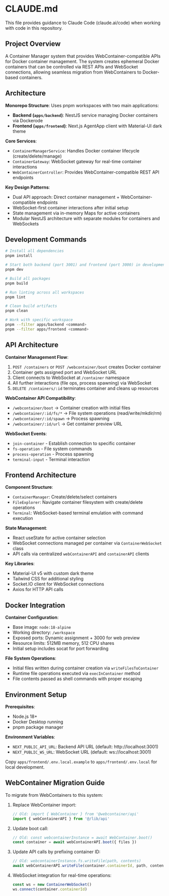 # CLAUDE.md

This file provides guidance to Claude Code (claude.ai/code) when working with code in this repository.

## Project Overview

A Container Manager system that provides WebContainer-compatible APIs for Docker container management. The system creates ephemeral Docker containers that can be controlled via REST APIs and WebSocket connections, allowing seamless migration from WebContainers to Docker-based containers.

## Architecture

**Monorepo Structure**: Uses pnpm workspaces with two main applications:

- **Backend (`apps/backend`)**: NestJS service managing Docker containers via Dockerode
- **Frontend (`apps/frontend`)**: Next.js AgentApp client with Material-UI dark theme

**Core Services**:
- `ContainerManagerService`: Handles Docker container lifecycle (create/delete/manage)  
- `ContainerGateway`: WebSocket gateway for real-time container interactions
- `WebContainerController`: Provides WebContainer-compatible REST API endpoints

**Key Design Patterns**:
- Dual API approach: Direct container management + WebContainer-compatible endpoints
- WebSocket-first container interactions after initial setup
- State management via in-memory Maps for active containers
- Modular NestJS architecture with separate modules for containers and WebSockets

## Development Commands

```bash
# Install all dependencies
pnpm install

# Start both backend (port 3001) and frontend (port 3000) in development
pnpm dev

# Build all packages
pnpm build

# Run linting across all workspaces
pnpm lint

# Clean build artifacts
pnpm clean

# Work with specific workspace
pnpm --filter apps/backend <command>
pnpm --filter apps/frontend <command>
```

## API Architecture

**Container Management Flow**:
1. `POST /containers` or `POST /webcontainer/boot` creates Docker container
2. Container gets assigned port and WebSocket URL  
3. Client connects to WebSocket at `/container` namespace
4. All further interactions (file ops, process spawning) via WebSocket
5. `DELETE /containers/:id` terminates container and cleans up resources

**WebContainer API Compatibility**:
- `/webcontainer/boot` → Container creation with initial files
- `/webcontainer/:id/fs/*` → File system operations (read/write/mkdir/rm)  
- `/webcontainer/:id/spawn` → Process spawning
- `/webcontainer/:id/url` → Get container preview URL

**WebSocket Events**:
- `join-container` - Establish connection to specific container
- `fs-operation` - File system commands  
- `process-operation` - Process spawning
- `terminal-input` - Terminal interaction

## Frontend Architecture

**Component Structure**:
- `ContainerManager`: Create/delete/select containers
- `FileExplorer`: Navigate container filesystem with create/delete operations
- `Terminal`: WebSocket-based terminal emulation with command execution

**State Management**:
- React useState for active container selection
- WebSocket connections managed per container via `ContainerWebSocket` class
- API calls via centralized `webContainerAPI` and `containerAPI` clients

**Key Libraries**:
- Material-UI v5 with custom dark theme
- Tailwind CSS for additional styling
- Socket.IO client for WebSocket connections
- Axios for HTTP API calls

## Docker Integration

**Container Configuration**:
- Base image: `node:18-alpine`
- Working directory: `/workspace`
- Exposed ports: Dynamic assignment + 3000 for web preview
- Resource limits: 512MB memory, 512 CPU shares
- Initial setup includes socat for port forwarding

**File System Operations**:
- Initial files written during container creation via `writeFilesToContainer`
- Runtime file operations executed via `execInContainer` method
- File contents passed as shell commands with proper escaping

## Environment Setup

**Prerequisites**:
- Node.js 18+
- Docker Desktop running
- pnpm package manager

**Environment Variables**:
- `NEXT_PUBLIC_API_URL`: Backend API URL (default: http://localhost:3001)
- `NEXT_PUBLIC_WS_URL`: WebSocket URL (default: ws://localhost:3001)

Copy `apps/frontend/.env.local.example` to `apps/frontend/.env.local` for local development.

## WebContainer Migration Guide

To migrate from WebContainers to this system:

1. Replace WebContainer import:
   ```typescript
   // Old: import { WebContainer } from '@webcontainer/api'
   import { webContainerAPI } from '@/lib/api'
   ```

2. Update boot call:
   ```typescript
   // Old: const webcontainerInstance = await WebContainer.boot()
   const container = await webContainerAPI.boot({ files })
   ```

3. Update API calls by prefixing container ID:
   ```typescript
   // Old: webcontainerInstance.fs.writeFile(path, contents)
   await webContainerAPI.writeFile(container.containerId, path, contents)
   ```

4. WebSocket integration for real-time operations:
   ```typescript
   const ws = new ContainerWebSocket()
   ws.connect(container.containerId)
   ```